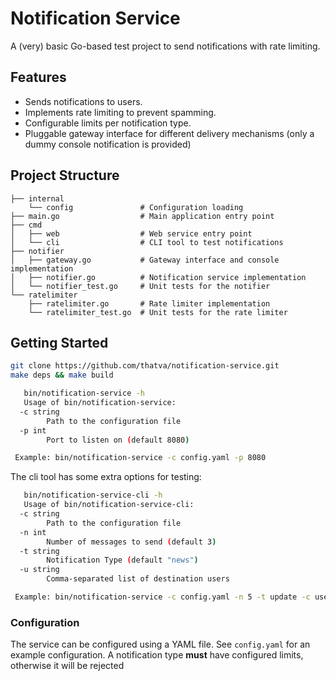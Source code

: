 # Notification Service

A (very) basic Go-based test project to send notifications with rate limiting.

## Features

* Sends notifications to users.
* Implements rate limiting to prevent spamming.
* Configurable limits per notification type.
* Pluggable gateway interface for different delivery mechanisms (only a dummy console notification is provided)

## Project Structure

```
├── internal                
    └── config               # Configuration loading
├── main.go                  # Main application entry point
├── cmd
│   ├── web                  # Web service entry point
│   └── cli                  # CLI tool to test notifications
├── notifier
│   ├── gateway.go           # Gateway interface and console implementation
│   ├── notifier.go          # Notification service implementation
│   └── notifier_test.go     # Unit tests for the notifier
└── ratelimiter
    ├── ratelimiter.go       # Rate limiter implementation
    └── ratelimiter_test.go  # Unit tests for the rate limiter
```

## Getting Started

   ```bash
   git clone https://github.com/thatva/notification-service.git
   make deps && make build
   ```

```bash
   bin/notification-service -h
   Usage of bin/notification-service:
  -c string
        Path to the configuration file
  -p int
        Port to listen on (default 8080)

 Example: bin/notification-service -c config.yaml -p 8080
```

The cli tool has some extra options for testing:

```bash
   bin/notification-service-cli -h
   Usage of bin/notification-service-cli:
  -c string
        Path to the configuration file
  -n int
        Number of messages to send (default 3)
  -t string
        Notification Type (default "news")
  -u string
        Comma-separated list of destination users

 Example: bin/notification-service -c config.yaml -n 5 -t update -c userA,userB

```

### Configuration

The service can be configured using a YAML file. See `config.yaml` for an example configuration.
A notification type **must** have configured limits, otherwise it will be rejected
